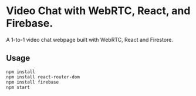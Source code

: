 # Video Chat with WebRTC, React, and Firebase.

A 1-to-1 video chat webpage built with WebRTC, React and Firestore.

## Usage
```
npm install
npm install react-router-dom
npm install firebase
npm start
```
